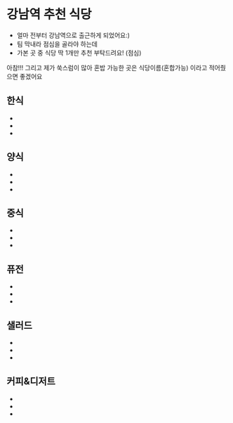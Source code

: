 # 강남역 추천 식당 
- 얼마 전부터 강남역으로 출근하게 되었어요:) 
- 팀 막내라 점심을 골라야 하는데
- 가본 곳 중 식당 딱 1개만 추천 부탁드려요! (점심)

아참!!! 그리고 제가 쑥스럼이 많아 혼밥 가능한 곳은 식당이름(혼합가능) 이라고 적어줬으면 좋겠어요


## 한식 
-
-
-


## 양식
-
-
-

## 중식
-
-
-

## 퓨전
-
-
-


## 샐러드
-
-
-


## 커피&디저트
-
-
-
